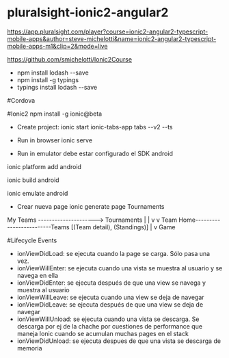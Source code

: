 # pluralsight-ionic2-angular2

https://app.pluralsight.com/player?course=ionic2-angular2-typescript-mobile-apps&author=steve-michelotti&name=ionic2-angular2-typescript-mobile-apps-m1&clip=2&mode=live


https://github.com/smichelotti/Ionic2Course

- npm install lodash --save
- npm install -g typings
- typings install lodash --save


#Cordova


#Ionic2
npm install -g ionic@beta

* Create project:
ionic start ionic-tabs-app tabs --v2 --ts

* Run in browser
ionic serve

* Run in emulator
debe estar configurado el SDK android

ionic platform add android

ionic build android

ionic emulate android

* Crear nueva page
ionic generate page Tournaments



My Teams ---------------------> Tournaments
    |                               |
    v                               v
Team Home-------------------------Teams
[(Team detail), (Standings)]
      |
      v
     Game

#Lifecycle Events
- ionViewDidLoad: se ejecuta cuando la page se carga. Sólo pasa una vez.
- ionViewWillEnter: se ejecuta cuando una vista se muestra al usuario y se navega en ella
- ionViewDidEnter: se ejecuta después de que una view se navega y muestra al usuario
- ionViewWillLeave: se ejecuta cuando una view se deja de navegar
- ionViewDidLeave: se ejecuta después de que una view se deja de navegar
- ionViewWillUnload: se ejecuta cuando una vista se descarga. Se descarga por ej de la chache por cuestiones de performance que maneja Ionic cuando se acumulan muchas pages en el stack
- ionViewDidUnload: se ejecuta despues de que una vista se descarga de memoria
